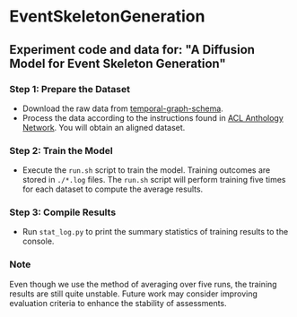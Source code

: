 # EventSkeletonGeneration

## Experiment code and data for: "A Diffusion Model for Event Skeleton Generation"

### Step 1: Prepare the Dataset
- Download the raw data from [temporal-graph-schema](https://github.com/limanling/temporal-graph-schema).
- Process the data according to the instructions found in [ACL Anthology Network](https://aclanthology.org/attachments/2022.naacl-main.147.software.zip). You will obtain an aligned dataset.

### Step 2: Train the Model
- Execute the `run.sh` script to train the model. Training outcomes are stored in `./*.log` files. The `run.sh` script will perform training five times for each dataset to compute the average results.

### Step 3: Compile Results
- Run `stat_log.py` to print the summary statistics of training results to the console.

### Note
Even though we use the method of averaging over five runs, the training results are still quite unstable. Future work may consider improving evaluation criteria to enhance the stability of assessments.
